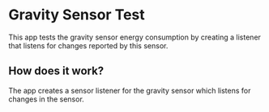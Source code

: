 # Gravity Sensor Test
This app tests the gravity sensor energy consumption by creating a listener that listens for changes reported by this sensor.

## How does it work?
The app creates a sensor listener for the gravity sensor which listens for changes in the sensor.
